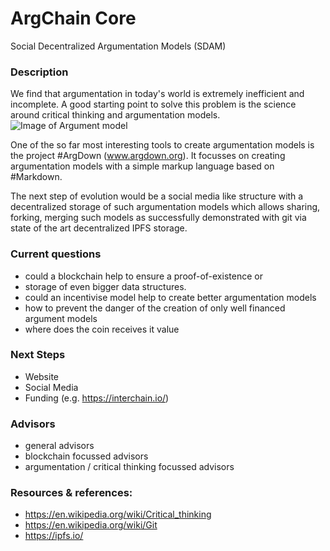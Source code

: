 # ArgChain Core
Social Decentralized Argumentation Models (SDAM)

### Description
We find that argumentation in today's world is extremely inefficient and incomplete. A good starting point to solve this problem is the science around critical thinking and argumentation models. ![Image of Argument model](https://upload.wikimedia.org/wikipedia/commons/thumb/a/a4/Argument_terminology_used_in_logic_%28en%29.svg/1200px-Argument_terminology_used_in_logic_%28en%29.svg.png)

One of the so far most interesting tools to create argumentation models is the project #ArgDown (www.argdown.org). It focusses on creating argumentation models with a simple markup language based on #Markdown.

The next step of evolution would be a social media like structure with a decentralized storage of such argumentation models which allows sharing, forking, merging such models as successfully demonstrated with git via state of the art decentralized IPFS storage.

### Current questions
- could a blockchain help to ensure a proof-of-existence or
- storage of even bigger data structures. 
- could an incentivise model help to create better argumentation models
- how to prevent the danger of the creation of only well financed argument models
- where does the coin receives it value

### Next Steps
- Website
- Social Media
- Funding (e.g. https://interchain.io/)

### Advisors
- general advisors 
- blockchain focussed advisors 
- argumentation / critical thinking focussed advisors

### Resources & references:
- https://en.wikipedia.org/wiki/Critical_thinking
- https://en.wikipedia.org/wiki/Git
- https://ipfs.io/
